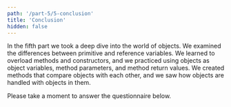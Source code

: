 ```yaml
---
path: '/part-5/5-conclusion'
title: 'Conclusion'
hidden: false
---
```






In the fifth part we took a deep dive into the world of objects. We examined the differences between primitive and reference variables. We learned to overload methods and constructors, and we practiced using objects as object variables, method parameters, and method return values. We created methods that compare objects with each other, and we saw how objects are handled with objects in them.





Please take a moment to answer the questionnaire below.

<quiz id='ebd9d038-365c-5847-904a-55f6d1c3b622'></quiz>
